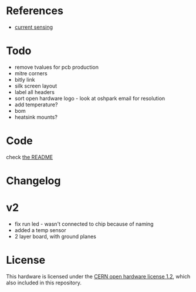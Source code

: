 # References

* [current sensing](http://openenergymonitor.org/emon/buildingblocks/ct-sensors-interface)

# Todo

* remove tvalues for pcb production
* mitre corners
* bitly link
* silk screen layout
* label all headers
* sort open hardware logo - look at oshpark email for resolution
* add temperature?
* bom
* heatsink mounts?

# Code

check [the README](code/README.md)

# Changelog

# v2 

* fix run led - wasn't connected to chip because of naming
* added a temp sensor
* 2 layer board, with ground planes

# License

This hardware is licensed under the [CERN open hardware license 1.2](http://www.ohwr.org/attachments/2388/cern_ohl_v_1_2.txt), which also included in this repository.
